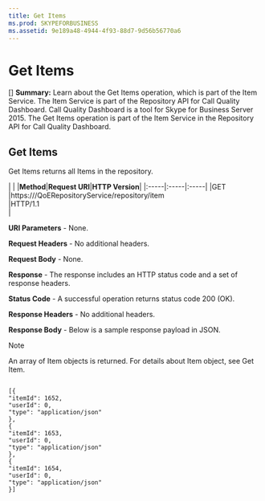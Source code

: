 ```yaml
---
title: Get Items
ms.prod: SKYPEFORBUSINESS
ms.assetid: 9e189a48-4944-4f93-88d7-9d56b56770a6
---
```



# Get Items
[] **Summary:** Learn about the Get Items operation, which is part of the Item Service. The Item Service is part of the Repository API for Call Quality Dashboard. Call Quality Dashboard is a tool for Skype for Business Server 2015.
The Get Items operation is part of the Item Service in the Repository API for Call Quality Dashboard.
  
    
    


## Get Items

Get Items returns all Items in the repository.
  
    
    

|
|
|**Method**|**Request URI**|**HTTP Version**|
|:-----|:-----|:-----|
|GET  <br/> |https://<portal>/QoERepositoryService/repository/item  <br/> |HTTP/1.1  <br/> |
   

  
    
    
 **URI Parameters** - None.
  
    
    
 **Request Headers** - No additional headers.
  
    
    
 **Request Body** - None.
  
    
    
 **Response** - The response includes an HTTP status code and a set of response headers.
  
    
    
 **Status Code** - A successful operation returns status code 200 (OK).
  
    
    
 **Response Headers** - No additional headers.
  
    
    
 **Response Body** - Below is a sample response payload in JSON.
  
    
    

> [!NOTE]
> An array of Item objects is returned. For details about Item object, see Get Item. 
  
    
    




```

[{
"itemId": 1652,
"userId": 0,
"type": "application/json"
},
{
"itemId": 1653,
"userId": 0,
"type": "application/json"
},
{
"itemId": 1654,
"userId": 0,
"type": "application/json"
}]


```



